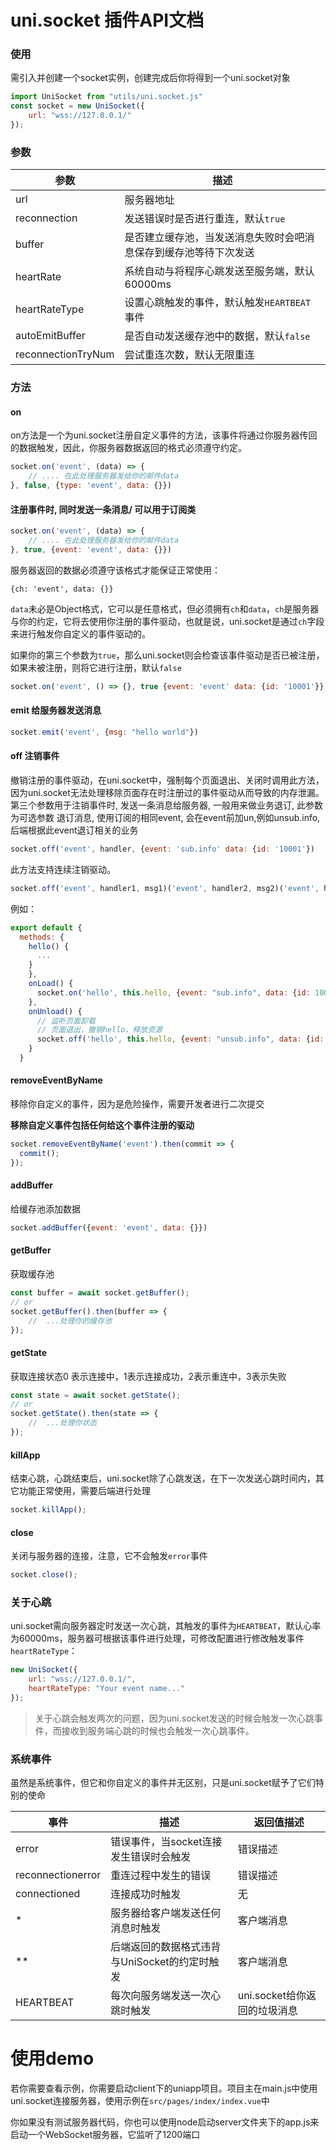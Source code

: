 # uni.socket 插件API文档

### 使用

需引入并创建一个socket实例，创建完成后你将得到一个uni.socket对象

```javascript
import UniSocket from "utils/uni.socket.js"
const socket = new UniSocket({
	url: "wss://127.0.0.1/"
});
```



### 参数

| 参数           | 描述                                                         |
| -------------- | ------------------------------------------------------------ |
| url            | 服务器地址                                                   |
| reconnection   | 发送错误时是否进行重连，默认`true`                           |
| buffer         | 是否建立缓存池，当发送消息失败时会吧消息保存到缓存池等待下次发送 |
| heartRate      | 系统自动与将程序心跳发送至服务端，默认60000ms                |
| heartRateType  | 设置心跳触发的事件，默认触发`HEARTBEAT`事件                  |
| autoEmitBuffer | 是否自动发送缓存池中的数据，默认`false`                      |
| reconnectionTryNum | 尝试重连次数，默认无限重连                      |


### 方法

#### on

on方法是一个为uni.socket注册自定义事件的方法，该事件将通过你服务器传回的数据触发，因此，你服务器数据返回的格式必须遵守约定。

```javascript
socket.on('event', (data) => {
    // .... 在此处理服务器发给你的邮件data          
}, false, {type: 'event', data: {}})
```

#### 注册事件时, 同时发送一条消息/ 可以用于订阅类
```javascript
socket.on('event', (data) => {
    // .... 在此处理服务器发给你的邮件data          
}, true, {event: 'event', data: {}})
```

服务器返回的数据必须遵守该格式才能保证正常使用：

`{ch: 'event', data: {}}`

`data`未必是Object格式，它可以是任意格式，但必须拥有`ch`和`data`，`ch`是服务器与你的约定，它将去使用你注册的事件驱动，也就是说，uni.socket是通过`ch`字段来进行触发你自定义的事件驱动的。

如果你的第三个参数为`true`，那么uni.socket则会检查该事件驱动是否已被注册，如果未被注册，则将它进行注册，默认`false`

```javascript
socket.on('event', () => {}, true {event: 'event' data: {id: '10001'}})
```

#### emit 给服务器发送消息

```javascript
socket.emit('event', {msg: "hello world"})
```

#### off 注销事件

撤销注册的事件驱动，在uni.socket中，强制每个页面退出、关闭时调用此方法，因为uni.socket无法处理移除页面存在时注册过的事件驱动从而导致的内存泄漏。
第三个参数用于注销事件时, 发送一条消息给服务器, 一般用来做业务退订, 此参数为可选参数
退订消息, 使用订阅的相同event, 会在event前加un,例如unsub.info, 后端根据此event退订相关的业务
```javascript
socket.off('event', handler, {event: 'sub.info' data: {id: '10001'})
```

此方法支持连续注销驱动。

```javascript
socket.off('event', handler1, msg1)('event', handler2, msg2)('event', handler3 , msg3);
```

例如：

```js
export default {
  methods: {
    hello() {
      ...
    }
    },
    onLoad() {
      socket.on('hello', this.hello, {event: "sub.info", data: {id: 1001}});
    },
    onUnload() {
      // 监听页面卸载
      // 页面退出，撤销hello，释放资源
      socket.off('hello', this.hello, {event: "unsub.info", data: {id: 1001}});
    }
  }
```



#### removeEventByName

移除你自定义的事件，因为是危险操作，需要开发者进行二次提交

**移除自定义事件包括任何给这个事件注册的驱动**

```javascript
socket.removeEventByName('event').then(commit => {
  commit();
});
```

#### addBuffer

给缓存池添加数据

```javascript
socket.addBuffer({event: 'event', data: {}})
```

#### getBuffer

获取缓存池

```javascript
const buffer = await socket.getBuffer();
// or
socket.getBuffer().then(buffer => {
	//  ...处理你的缓存池
});
```


#### getState

获取连接状态0 表示连接中，1表示连接成功，2表示重连中，3表示失败

```javascript
const state = await socket.getState();
// or
socket.getState().then(state => {
	//  ...处理你状态
});
```

#### killApp

结束心跳，心跳结束后，uni.socket除了心跳发送，在下一次发送心跳时间内，其它功能正常使用，需要后端进行处理

```javascript
socket.killApp();
```

#### close

关闭与服务器的连接，注意，它不会触发`error`事件

```javascript
socket.close();
```

### 关于心跳

uni.socket需向服务器定时发送一次心跳，其触发的事件为`HEARTBEAT`，默认心率为60000ms，服务器可根据该事件进行处理，可修改配置进行修改触发事件`heartRateType`：

```javascript
new UniSocket({
    url: "wss://127.0.0.1/",
    heartRateType: "Your event name..."
});
```

> 关于心跳会触发两次的问题，因为uni.socket发送的时候会触发一次心跳事件，而接收到服务端心跳的时候也会触发一次心跳事件。

### 系统事件

虽然是系统事件，但它和你自定义的事件并无区别，只是uni.socket赋予了它们特别的使命

| 事件              | 描述                                          | 返回值描述                   |
| ----------------- | --------------------------------------------- | ---------------------------- |
| error             | 错误事件，当socket连接发生错误时会触发        | 错误描述                     |
| reconnectionerror | 重连过程中发生的错误                          | 错误描述                     |
| connectioned      | 连接成功时触发                                | 无                           |
| \*                | 服务器给客户端发送任何消息时触发              | 客户端消息                   |
| \*\*              | 后端返回的数据格式违背与UniSocket的约定时触发 | 客户端消息                   |
| HEARTBEAT         | 每次向服务端发送一次心跳时触发                | uni.socket给你返回的垃圾消息 |




# 使用demo

若你需要查看示例，你需要启动client下的uniapp项目。项目主在main.js中使用uni.socket连接服务器，使用示例在`src/pages/index/index.vue`中


你如果没有测试服务器代码，你也可以使用node启动server文件夹下的app.js来启动一个WebSocket服务器，它监听了1200端口
